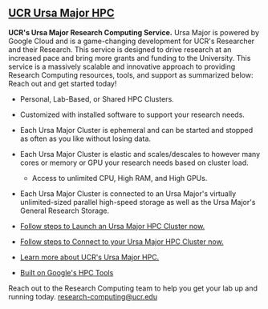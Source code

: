 ## [UCR Ursa Major HPC](Ursa_Major_HPC_Clusters.md)
**UCR's Ursa Major Research Computing Service.** Ursa Major is powered by Google Cloud and is a game-changing development for UCR's Researcher and their Research. This service is designed to drive research at an increased pace and bring more grants and funding to the University. This service is a massively scalable and innovative approach to providing Research Computing resources, tools, and support as summarized below: Reach out and get started today!
* Personal, Lab-Based, or Shared HPC Clusters.
* Customized with installed software to support your research needs. 
* Each Ursa Major Cluster is ephemeral and can be started and stopped as often as you like without losing data.
* Each Ursa Major Cluster is elastic and scales/descales to however many cores or memory or GPU your research needs based on cluster load.
    * Access to unlimited CPU, High RAM, and High GPUs.
* Each Ursa Major Cluster is connected to an Ursa Major's virtually unlimited-sized parallel high-speed storage as well as the Ursa Major's General Research Storage.  

* [Follow steps to Launch an Ursa Major HPC Cluster now.](How_To_Launch_a_Ursa_Major_Cluster.md)
* [Follow steps to Connect to your Ursa Major HPC Cluster now.](how_to_connect_to_hpc_cluster_run_sample_job.md)
* [Learn more about UCR's Ursa Major HPC.](README.md#Clusters)
* [Built on Google's HPC Tools](https://cloud.google.com/solutions/hpc/)

Reach out to the Research Computing team to help you get your lab up and running today.
[research-computing@ucr.edu](mailto:research-computing@ucr.edu?subject=Ursa_Major_HPC)
